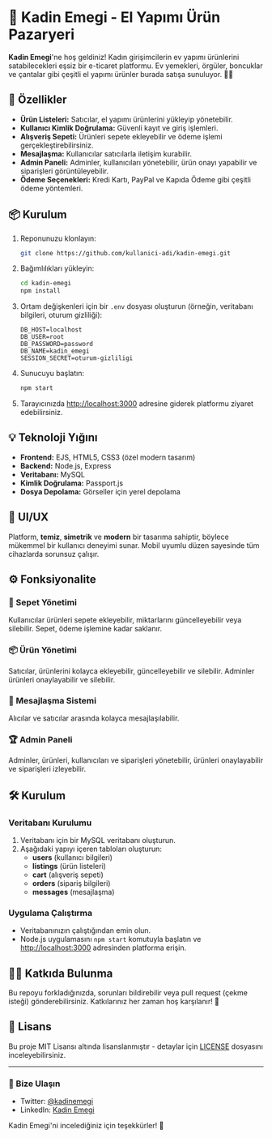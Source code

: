 
# 🧶 Kadin Emegi - El Yapımı Ürün Pazaryeri

**Kadin Emegi**'ne hoş geldiniz! Kadın girişimcilerin ev yapımı ürünlerini satabilecekleri eşsiz bir e-ticaret platformu. Ev yemekleri, örgüler, boncuklar ve çantalar gibi çeşitli el yapımı ürünler burada satışa sunuluyor. 💪💖

## 🚀 Özellikler

- **Ürün Listeleri:** Satıcılar, el yapımı ürünlerini yükleyip yönetebilir.
- **Kullanıcı Kimlik Doğrulama:** Güvenli kayıt ve giriş işlemleri.
- **Alışveriş Sepeti:** Ürünleri sepete ekleyebilir ve ödeme işlemi gerçekleştirebilirsiniz.
- **Mesajlaşma:** Kullanıcılar satıcılarla iletişim kurabilir.
- **Admin Paneli:** Adminler, kullanıcıları yönetebilir, ürün onayı yapabilir ve siparişleri görüntüleyebilir.
- **Ödeme Seçenekleri:** Kredi Kartı, PayPal ve Kapıda Ödeme gibi çeşitli ödeme yöntemleri.

## 📦 Kurulum

1. Reponunuzu klonlayın:
   ```bash
   git clone https://github.com/kullanici-adi/kadin-emegi.git
   ```

2. Bağımlılıkları yükleyin:
   ```bash
   cd kadin-emegi
   npm install
   ```

3. Ortam değişkenleri için bir `.env` dosyası oluşturun (örneğin, veritabanı bilgileri, oturum gizliliği):
   ```env
   DB_HOST=localhost
   DB_USER=root
   DB_PASSWORD=password
   DB_NAME=kadin_emegi
   SESSION_SECRET=oturum-gizliligi
   ```

4. Sunucuyu başlatın:
   ```bash
   npm start
   ```

5. Tarayıcınızda [http://localhost:3000](http://localhost:3000) adresine giderek platformu ziyaret edebilirsiniz.

## 💡 Teknoloji Yığını

- **Frontend:** EJS, HTML5, CSS3 (özel modern tasarım)
- **Backend:** Node.js, Express
- **Veritabanı:** MySQL
- **Kimlik Doğrulama:** Passport.js
- **Dosya Depolama:** Görseller için yerel depolama

## 🎨 UI/UX

Platform, **temiz**, **simetrik** ve **modern** bir tasarıma sahiptir, böylece mükemmel bir kullanıcı deneyimi sunar. Mobil uyumlu düzen sayesinde tüm cihazlarda sorunsuz çalışır.

## ⚙️ Fonksiyonalite

### 🛒 Sepet Yönetimi
Kullanıcılar ürünleri sepete ekleyebilir, miktarlarını güncelleyebilir veya silebilir. Sepet, ödeme işlemine kadar saklanır.

### 📦 Ürün Yönetimi
Satıcılar, ürünlerini kolayca ekleyebilir, güncelleyebilir ve silebilir. Adminler ürünleri onaylayabilir ve silebilir.

### 💬 Mesajlaşma Sistemi
Alıcılar ve satıcılar arasında kolayca mesajlaşılabilir.

### 🏆 Admin Paneli
Adminler, ürünleri, kullanıcıları ve siparişleri yönetebilir, ürünleri onaylayabilir ve siparişleri izleyebilir.

## 🛠️ Kurulum

### Veritabanı Kurulumu

1. Veritabanı için bir MySQL veritabanı oluşturun.
2. Aşağıdaki yapıyı içeren tabloları oluşturun:
   - **users** (kullanıcı bilgileri)
   - **listings** (ürün listeleri)
   - **cart** (alışveriş sepeti)
   - **orders** (sipariş bilgileri)
   - **messages** (mesajlaşma)

### Uygulama Çalıştırma

- Veritabanınızın çalıştığından emin olun.
- Node.js uygulamasını `npm start` komutuyla başlatın ve [http://localhost:3000](http://localhost:3000) adresinden platforma erişin.

## 🧑‍💻 Katkıda Bulunma

Bu repoyu forkladığınızda, sorunları bildirebilir veya pull request (çekme isteği) gönderebilirsiniz. Katkılarınız her zaman hoş karşılanır! 🎉

## 📄 Lisans

Bu proje MIT Lisansı altında lisanslanmıştır - detaylar için [LICENSE](LICENSE) dosyasını inceleyebilirsiniz.

---

### 🧵 Bize Ulaşın


- Twitter: [@kadinemegi](https://twitter.com/kadinemegi)
- LinkedIn: [Kadin Emegi](https://linkedin.com/kadinemegi)

Kadin Emegi'ni incelediğiniz için teşekkürler! 🙌

